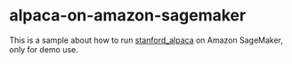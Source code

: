 # alpaca-on-amazon-sagemaker
This is a sample about how to run [stanford_alpaca](https://github.com/tatsu-lab/stanford_alpaca) on Amazon SageMaker, only for demo use.
